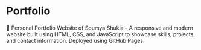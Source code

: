 # Portfolio
🎯 Personal Portfolio Website of Soumya Shukla – A responsive and modern website built using HTML, CSS, and JavaScript to showcase skills, projects, and contact information. Deployed using GitHub Pages.
